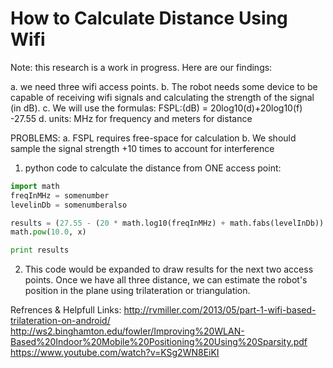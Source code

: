 How to Calculate Distance Using Wifi
=======================================================
Note: this research is a work in progress. Here are our findings:

a. we need three wifi access points.
b. The robot needs some device to be capable of receiving wifi signals and
calculating the strength of the signal (in dB).
c. We will use the formulas: FSPL:(dB) = 20log10(d)+20log10(f) -27.55 
d. units: MHz for frequency and meters for distance

PROBLEMS: 
a. FSPL requires free-space for calculation
b. We should sample the signal strength +10 times to account
for interference

1. python code to calculate the distance from ONE access point:
```python
import math
freqInMHz = somenumber
levelinDb = somenumberalso

results = (27.55 - (20 * math.log10(freqInMHz) + math.fabs(levelInDb)) / 20.0
math.pow(10.0, x)

print results
```

2. This code would be expanded to draw results for the next two access points.
Once we have all three distance, we can estimate the robot's position in the 
plane using trilateration or triangulation.

Refrences & Helpfull Links:
http://rvmiller.com/2013/05/part-1-wifi-based-trilateration-on-android/
http://ws2.binghamton.edu/fowler/Improving%20WLAN-Based%20Indoor%20Mobile%20Positioning%20Using%20Sparsity.pdf
https://www.youtube.com/watch?v=KSg2WN8EiKI
